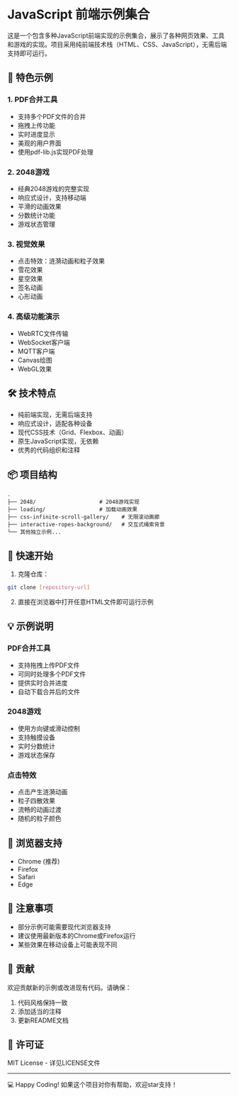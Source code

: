 # JavaScript 前端示例集合

这是一个包含多种JavaScript前端实现的示例集合，展示了各种网页效果、工具和游戏的实现。项目采用纯前端技术栈（HTML、CSS、JavaScript），无需后端支持即可运行。

## 🌟 特色示例

### 1. PDF合并工具
- 支持多个PDF文件的合并
- 拖拽上传功能
- 实时进度显示
- 美观的用户界面
- 使用pdf-lib.js实现PDF处理

### 2. 2048游戏
- 经典2048游戏的完整实现
- 响应式设计，支持移动端
- 平滑的动画效果
- 分数统计功能
- 游戏状态管理

### 3. 视觉效果
- 点击特效：涟漪动画和粒子效果
- 雪花效果
- 星空效果
- 签名动画
- 心形动画

### 4. 高级功能演示
- WebRTC文件传输
- WebSocket客户端
- MQTT客户端
- Canvas绘图
- WebGL效果

## 🛠️ 技术特点

- 纯前端实现，无需后端支持
- 响应式设计，适配各种设备
- 现代CSS技术（Grid、Flexbox、动画）
- 原生JavaScript实现，无依赖
- 优秀的代码组织和注释

## 📦 项目结构

```
.
├── 2048/                    # 2048游戏实现
├── loading/                 # 加载动画效果
├── css-infinite-scroll-gallery/    # 无限滚动画廊
├── interactive-ropes-background/   # 交互式绳索背景
└── 其他独立示例...
```

## 🚀 快速开始

1. 克隆仓库：
```bash
git clone [repository-url]
```

2. 直接在浏览器中打开任意HTML文件即可运行示例

## 💡 示例说明

### PDF合并工具
- 支持拖拽上传PDF文件
- 可同时处理多个PDF文件
- 提供实时合并进度
- 自动下载合并后的文件

### 2048游戏
- 使用方向键或滑动控制
- 支持触摸设备
- 实时分数统计
- 游戏状态保存

### 点击特效
- 点击产生涟漪动画
- 粒子四散效果
- 流畅的动画过渡
- 随机的粒子颜色

## 🔧 浏览器支持

- Chrome (推荐)
- Firefox
- Safari
- Edge

## 📝 注意事项

- 部分示例可能需要现代浏览器支持
- 建议使用最新版本的Chrome或Firefox运行
- 某些效果在移动设备上可能表现不同

## 🤝 贡献

欢迎贡献新的示例或改进现有代码。请确保：
1. 代码风格保持一致
2. 添加适当的注释
3. 更新README文档

## 📄 许可证

MIT License - 详见LICENSE文件

---

💻 Happy Coding! 如果这个项目对你有帮助，欢迎star支持！